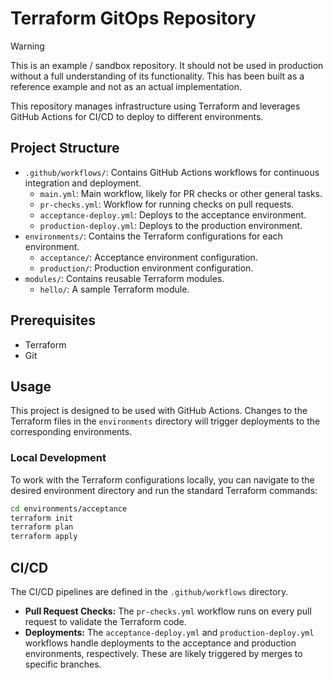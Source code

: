 # Terraform GitOps Repository

> [!WARNING]
> This is an example / sandbox repository. It should not be used in production without a full understanding of its functionality. This has been built as a reference example and not as an actual implementation.


This repository manages infrastructure using Terraform and leverages GitHub Actions for CI/CD to deploy to different environments.

## Project Structure

*   `.github/workflows/`: Contains GitHub Actions workflows for continuous integration and deployment.
    *   `main.yml`: Main workflow, likely for PR checks or other general tasks.
    *   `pr-checks.yml`: Workflow for running checks on pull requests.
    *   `acceptance-deploy.yml`: Deploys to the acceptance environment.
    *   `production-deploy.yml`: Deploys to the production environment.
*   `environments/`: Contains the Terraform configurations for each environment.
    *   `acceptance/`: Acceptance environment configuration.
    *   `production/`: Production environment configuration.
*   `modules/`: Contains reusable Terraform modules.
    *   `hello/`: A sample Terraform module.

## Prerequisites

*   Terraform
*   Git

## Usage

This project is designed to be used with GitHub Actions. Changes to the Terraform files in the `environments` directory will trigger deployments to the corresponding environments.

### Local Development

To work with the Terraform configurations locally, you can navigate to the desired environment directory and run the standard Terraform commands:

```bash
cd environments/acceptance
terraform init
terraform plan
terraform apply
```

## CI/CD

The CI/CD pipelines are defined in the `.github/workflows` directory.

*   **Pull Request Checks:** The `pr-checks.yml` workflow runs on every pull request to validate the Terraform code.
*   **Deployments:** The `acceptance-deploy.yml` and `production-deploy.yml` workflows handle deployments to the acceptance and production environments, respectively. These are likely triggered by merges to specific branches.
